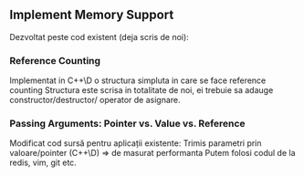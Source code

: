 ## Implement Memory Support

Dezvoltat peste cod existent (deja scris de noi):

### Reference Counting

Implementat in C++\D o structura simpluta in care se face reference counting
Structura este scrisa in totalitate de noi, ei trebuie sa adauge constructor/destructor/ operator de asignare.

### Passing Arguments: Pointer vs. Value vs. Reference

Modificat cod sursă pentru aplicații existente:
Trimis parametri prin valoare/pointer (C++\D) => de masurat performanta
Putem folosi codul de la redis, vim, git etc.
